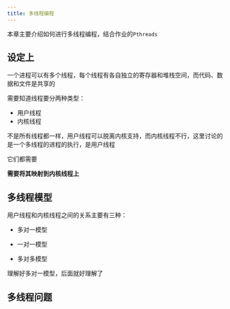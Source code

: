 ```yaml
---
title: 多线程编程
---
```


本章主要介绍如何进行多线程编程，结合作业的`Pthreads`

## 设定上

一个进程可以有多个线程，每个线程有各自独立的寄存器和堆栈空间，而代码、数据和文件是共享的

需要知道线程要分两种类型：

- 用户线程
- 内核线程

不是所有线程都一样，用户线程可以脱离内核支持，而内核线程不行，这里讨论的是一个多线程的进程的执行，是用户线程

它们都需要

**需要将其映射到内核线程上**

## 多线程模型

用户线程和内核线程之间的关系主要有三种：

- 多对一模型

- 一对一模型
- 多对多模型

理解好多对一模型，后面就好理解了

## 多线程问题


